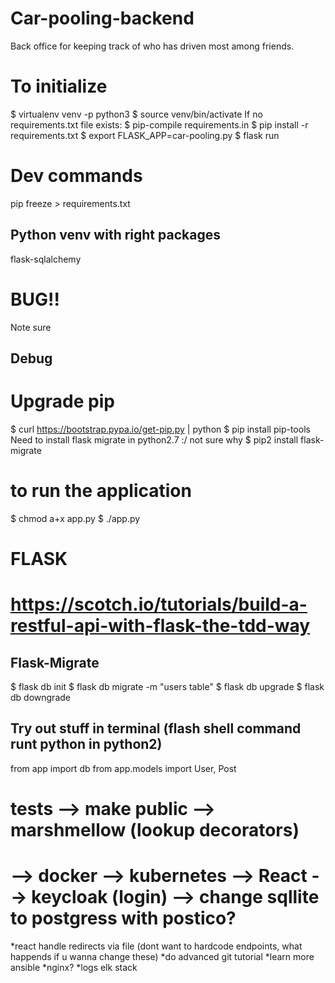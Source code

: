 # Car-pooling-backend
Back office for keeping track of who has driven most among friends.

# To initialize
$ virtualenv venv -p python3
$ source venv/bin/activate
If no requirements.txt file exists:
$ pip-compile requirements.in
$ pip install -r requirements.txt
$ export FLASK_APP=car-pooling.py
$ flask run

# Dev commands
pip freeze > requirements.txt

## Python venv with right packages

flask-sqlalchemy

# BUG!!
Note sure

## Debug
# Upgrade pip
$ curl https://bootstrap.pypa.io/get-pip.py | python
$ pip install pip-tools
Need to install flask migrate in python2.7 :/ not sure why
$ pip2 install flask-migrate

# to run the application
$ chmod a+x app.py
$ ./app.py

# FLASK
# https://scotch.io/tutorials/build-a-restful-api-with-flask-the-tdd-way

## Flask-Migrate
$ flask db init
$ flask db migrate -m "users table"
$ flask db upgrade
$ flask db downgrade

## Try out stuff in terminal (flash shell command runt python in python2)
from app import db
from app.models import User, Post


# tests --> make public --> marshmellow (lookup decorators)
# --> docker --> kubernetes --> React --> keycloak (login) --> change sqllite to postgress with postico?

*react handle redirects via file (dont want to hardcode endpoints, what happends if u wanna change these)
*do advanced git tutorial
*learn more ansible
*nginx?
*logs elk stack
